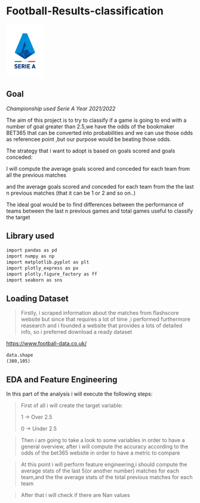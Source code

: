 # Football-Results-classification

<img src="/images/se1113l151-serie-a-logo-lega-serie-a-european-leagues.png" width="100" >

## Goal

*Championship used Serie A Year 2021/2022*

The aim of this project is to try to classify if a game is going to end with a number of goal greater than 2.5,we have the odds of the bookmaker BET365 that can be converted into probabilities and we can use those odds as referencee point ,but our purpose would be beating those odds.

The strategy that i want to adopt is based on goals scored and goals conceded:

I will compute the average goals scored and conceded for each team from all the previous matches

and the average goals scored and conceded for each team from the the last n previous matches (that it can be 1 or 2 and so on..)

The ideal goal would be to find differences between the performance of teams between the last n previous games and total games useful to classify the target

## Library used
```
import pandas as pd
import numpy as np
import matplotlib.pyplot as plt
import plotly_express as px
import plotly.figure_factory as ff
import seaborn as sns
```

## Loading Dataset

> Firstly, i scraped  information about the matches from flashscore website but since that  requires a lot of time ,i performed furthermore reasearch and i founded a website that provides a lots of detailed info,
so i preferred download a ready dataset

https://www.football-data.co.uk/

```
data.shape
(380,105)
```
## EDA and Feature Engineering

In this part of the analysis i will execute the following steps:

>First of all i will create the target variable:
>
>1 -> Over 2.5
>
>0 -> Under 2.5

>Then i am going to take a look to some variables in order to have a general overview, after i will compute the accuracy according to the odds of the bet365 website in order to have a metric to compare

>At this point i will perform feature engineering,i should compute the average stats of the last 5(or another number) matches for each team,and the the average stats of the total previous matches for each team

>After that i will check if there are Nan values
